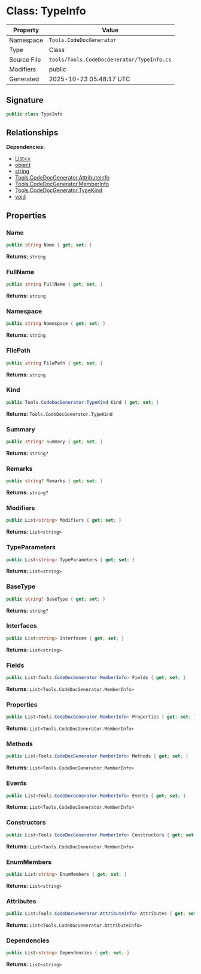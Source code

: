 # Class: TypeInfo

| Property | Value |
|----------|-------|
| Namespace | `Tools.CodeDocGenerator` |
| Type | Class |
| Source File | `tools/Tools.CodeDocGenerator/TypeInfo.cs` |
| Modifiers | public |
| Generated | 2025-10-23 05:48:17 UTC |

## Signature

```csharp
public class TypeInfo
```

## Relationships

**Dependencies:**
- [List<>](List__.md)
- [object](object.md)
- [string](string.md)
- [Tools.CodeDocGenerator.AttributeInfo](Tools.CodeDocGenerator.AttributeInfo.md)
- [Tools.CodeDocGenerator.MemberInfo](Tools.CodeDocGenerator.MemberInfo.md)
- [Tools.CodeDocGenerator.TypeKind](Tools.CodeDocGenerator.TypeKind.md)
- [void](void.md)

## Properties

### Name

```csharp
public string Name { get; set; }
```

**Returns:** `string`

### FullName

```csharp
public string FullName { get; set; }
```

**Returns:** `string`

### Namespace

```csharp
public string Namespace { get; set; }
```

**Returns:** `string`

### FilePath

```csharp
public string FilePath { get; set; }
```

**Returns:** `string`

### Kind

```csharp
public Tools.CodeDocGenerator.TypeKind Kind { get; set; }
```

**Returns:** `Tools.CodeDocGenerator.TypeKind`

### Summary

```csharp
public string? Summary { get; set; }
```

**Returns:** `string?`

### Remarks

```csharp
public string? Remarks { get; set; }
```

**Returns:** `string?`

### Modifiers

```csharp
public List<string> Modifiers { get; set; }
```

**Returns:** `List<string>`

### TypeParameters

```csharp
public List<string> TypeParameters { get; set; }
```

**Returns:** `List<string>`

### BaseType

```csharp
public string? BaseType { get; set; }
```

**Returns:** `string?`

### Interfaces

```csharp
public List<string> Interfaces { get; set; }
```

**Returns:** `List<string>`

### Fields

```csharp
public List<Tools.CodeDocGenerator.MemberInfo> Fields { get; set; }
```

**Returns:** `List<Tools.CodeDocGenerator.MemberInfo>`

### Properties

```csharp
public List<Tools.CodeDocGenerator.MemberInfo> Properties { get; set; }
```

**Returns:** `List<Tools.CodeDocGenerator.MemberInfo>`

### Methods

```csharp
public List<Tools.CodeDocGenerator.MemberInfo> Methods { get; set; }
```

**Returns:** `List<Tools.CodeDocGenerator.MemberInfo>`

### Events

```csharp
public List<Tools.CodeDocGenerator.MemberInfo> Events { get; set; }
```

**Returns:** `List<Tools.CodeDocGenerator.MemberInfo>`

### Constructors

```csharp
public List<Tools.CodeDocGenerator.MemberInfo> Constructors { get; set; }
```

**Returns:** `List<Tools.CodeDocGenerator.MemberInfo>`

### EnumMembers

```csharp
public List<string> EnumMembers { get; set; }
```

**Returns:** `List<string>`

### Attributes

```csharp
public List<Tools.CodeDocGenerator.AttributeInfo> Attributes { get; set; }
```

**Returns:** `List<Tools.CodeDocGenerator.AttributeInfo>`

### Dependencies

```csharp
public List<string> Dependencies { get; set; }
```

**Returns:** `List<string>`

